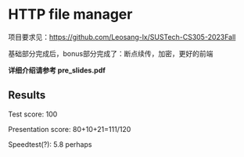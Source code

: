 # HTTP file manager

项目要求见：https://github.com/Leosang-lx/SUSTech-CS305-2023Fall

基础部分完成后，bonus部分完成了：断点续传，加密，更好的前端

**详细介绍请参考 pre_slides.pdf**

## Results
Test score: 100

Presentation score: 80+10+21=111/120

Speedtest(?): 5.8 perhaps
